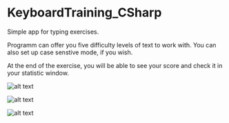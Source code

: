 # KeyboardTraining_CSharp
Simple app for typing exercises.

Programm can offer you five difficulty levels of text to work with.
You can also set up case senstive mode, if you wish.

At the end of the exercise, you will be able to see your score and 
check it in your statistic window.

![alt text](https://github.com/Sturmik/KeyboardTraining_CSharp_WPF/blob/master/ShowcaseImages/KeyboardTrainer1.PNG?raw=true)

![alt text](https://github.com/Sturmik/KeyboardTraining_CSharp_WPF/blob/master/ShowcaseImages/KeyboardTrainer2.PNG?raw=true)

![alt text](https://github.com/Sturmik/KeyboardTraining_CSharp_WPF/blob/master/ShowcaseImages/KeyboardStatistic.PNG?raw=true)
